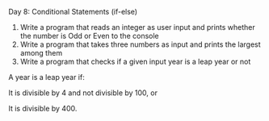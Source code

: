 Day 8: Conditional Statements (if-else)
1. Write a program that reads an integer as user input and prints whether the number is Odd or Even to the console
2. Write a program that takes three numbers as input and prints the largest among them
3. Write a program that checks if a given input year is a leap year or not

A year is a leap year if:

It is divisible by 4 and not divisible by 100, or

It is divisible by 400.